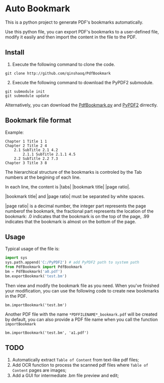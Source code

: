 # Auto Bookmark
This is a python project to generate PDF's bookmarks automatically.

Use this python file, you can export PDF's bookmarks to a user-defined
file, modify it easily and then import the content in the file to the PDF.

## Install
1. Execute the following command to clone the code.

 ```
git clone http://github.com/qinshaoq/PdfBookmark
```

2. Execute the following command to download the PyPDF2 submodule.

 ```
git submodule init
git submodule update
```

Alternatively, you can download the [PdfBookmark.py](https://github.com/qinshaoq/PdfBookmark/blob/master/PdfBookmark.py) and [PyPDF2](https://github.com/mstamy2/PyPDF2) dirrectly.

## Bookmark file format
Example:

```
Chapter 1 Title 1 1
Chapter 2 Title 2 4
	2.1 SubTitle 2.1 4.2
		2.1.1 SubTitle 2.1.1 4.5
	2.2 SubTitle 2.2 7.3
Chapter 3 Title 3 8
```

The hierarchical structure of the bookmarks is controled by the Tab numbers
at the begining of each line.

In each line, the content is |tabs| |bookmark title| |page ratio|.

|bookmark title| and |page ratio| must be separated by white spaces.

|page ratio| is a decimal number,
the integer part represents the page numberof the bookmark, 
the fractional part represents the location of the bookmark:
.0 indicates that the bookmark is on the top of the page, .99 indicates that
the bookmark is almost on the bottom of the page.

## Usage
Typical usage of the file is:
```python
import sys
sys.path.append('C:/PyPDF2') # add PyPDF2 path to system path
from PdfBookmark import PdfBookmark
bm = PdfBookmark('a0.pdf')
bm.exportBookmark('test.bm')
```
Then view and modify the bookmark file as you need.
When you've finished your modification, you can use the following code to create new
bookmarks in the PDF.
```
bm.importBookmark('test.bm')
```
Another PDF file with the name `*PDFFILENAME*_bookmark.pdf` will be created by default, 
you can also provide a PDF file name when you call the function `importBookmark`
```
bm.importBookmark('test.bm', 'a1.pdf')
```

## TODO
1. Automatically extract `Table of Content` from text-like pdf files;
2. Add OCR function to process the scanned pdf files where `Table of Content` pages are images;
3. Add a GUI for intermediate .bm file preview and edit;
